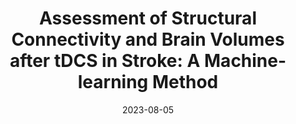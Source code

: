 ---
title: "Assessment of Structural Connectivity and Brain Volumes after tDCS in Stroke: A Machine-learning Method"
collection: publications
permalink: /publication/2009-10-01-paper-title-number-1
date: 2023-08-05
venue: 'Authorea'
paperurl: 'https://essopenarchive.org/doi/full/10.22541/au.169294455.52265702'
---